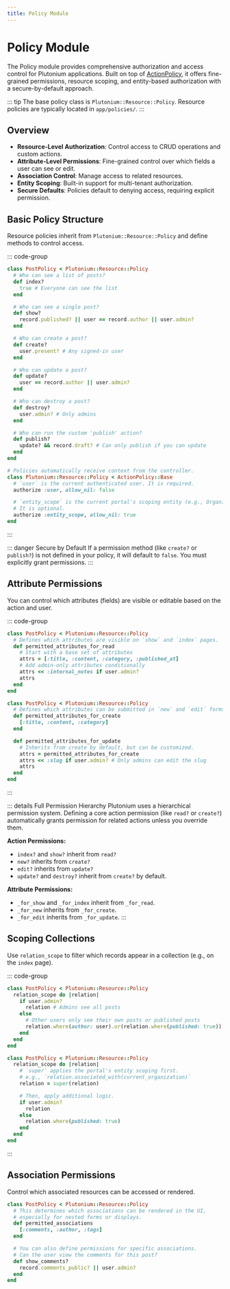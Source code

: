 ```yaml
---
title: Policy Module
---
```


# Policy Module

The Policy module provides comprehensive authorization and access control for Plutonium applications. Built on top of [ActionPolicy](https://actionpolicy.evilmartians.io/), it offers fine-grained permissions, resource scoping, and entity-based authorization with a secure-by-default approach.

::: tip
The base policy class is `Plutonium::Resource::Policy`. Resource policies are typically located in `app/policies/`.
:::

## Overview

- **Resource-Level Authorization**: Control access to CRUD operations and custom actions.
- **Attribute-Level Permissions**: Fine-grained control over which fields a user can see or edit.
- **Association Control**: Manage access to related resources.
- **Entity Scoping**: Built-in support for multi-tenant authorization.
- **Secure Defaults**: Policies default to denying access, requiring explicit permission.

## Basic Policy Structure

Resource policies inherit from `Plutonium::Resource::Policy` and define methods to control access.

::: code-group
```ruby [app/policies/post_policy.rb]
class PostPolicy < Plutonium::Resource::Policy
  # Who can see a list of posts?
  def index?
    true # Everyone can see the list
  end

  # Who can see a single post?
  def show?
    record.published? || user == record.author || user.admin?
  end

  # Who can create a post?
  def create?
    user.present? # Any signed-in user
  end

  # Who can update a post?
  def update?
    user == record.author || user.admin?
  end

  # Who can destroy a post?
  def destroy?
    user.admin? # Only admins
  end

  # Who can run the custom 'publish' action?
  def publish?
    update? && record.draft? # Can only publish if you can update
  end
end
```
```ruby [Authorization Context]
# Policies automatically receive context from the controller.
class Plutonium::Resource::Policy < ActionPolicy::Base
  # `user` is the current authenticated user. It is required.
  authorize :user, allow_nil: false

  # `entity_scope` is the current portal's scoping entity (e.g., Organization).
  # It is optional.
  authorize :entity_scope, allow_nil: true
end
```
:::

::: danger Secure by Default
If a permission method (like `create?` or `publish?`) is not defined in your policy, it will default to `false`. You must explicitly grant permissions.
:::

## Attribute Permissions

You can control which attributes (fields) are visible or editable based on the action and user.

::: code-group
```ruby [Read Permissions]
class PostPolicy < Plutonium::Resource::Policy
  # Defines which attributes are visible on `show` and `index` pages.
  def permitted_attributes_for_read
    # Start with a base set of attributes
    attrs = [:title, :content, :category, :published_at]
    # Add admin-only attributes conditionally
    attrs << :internal_notes if user.admin?
    attrs
  end
end
```
```ruby [Create/Update Permissions]
class PostPolicy < Plutonium::Resource::Policy
  # Defines which attributes can be submitted in `new` and `edit` forms.
  def permitted_attributes_for_create
    [:title, :content, :category]
  end

  def permitted_attributes_for_update
    # Inherits from create by default, but can be customized.
    attrs = permitted_attributes_for_create
    attrs << :slug if user.admin? # Only admins can edit the slug
    attrs
  end
end
```
:::

::: details Full Permission Hierarchy
Plutonium uses a hierarchical permission system. Defining a core action permission (like `read?` or `create?`) automatically grants permission for related actions unless you override them.

**Action Permissions:**
- `index?` and `show?` inherit from `read?`
- `new?` inherits from `create?`
- `edit?` inherits from `update?`
- `update?` and `destroy?` inherit from `create?` by default.

**Attribute Permissions:**
- `_for_show` and `_for_index` inherit from `_for_read`.
- `_for_new` inherits from `_for_create`.
- `_for_edit` inherits from `_for_update`.
:::

## Scoping Collections

Use `relation_scope` to filter which records appear in a collection (e.g., on the `index` page).

::: code-group
```ruby [Simple Scope]
class PostPolicy < Plutonium::Resource::Policy
  relation_scope do |relation|
    if user.admin?
      relation # Admins see all posts
    else
      # Other users only see their own posts or published posts
      relation.where(author: user).or(relation.where(published: true))
    end
  end
end
```
```ruby [Multi-Tenant Scope]
class PostPolicy < Plutonium::Resource::Policy
  relation_scope do |relation|
    # `super` applies the portal's entity scoping first.
    # e.g., `relation.associated_with(current_organization)`
    relation = super(relation)

    # Then, apply additional logic.
    if user.admin?
      relation
    else
      relation.where(published: true)
    end
  end
end
```
:::

## Association Permissions

Control which associated resources can be accessed or rendered.

```ruby
class PostPolicy < Plutonium::Resource::Policy
  # This determines which associations can be rendered in the UI,
  # especially for nested forms or displays.
  def permitted_associations
    [:comments, :author, :tags]
  end

  # You can also define permissions for specific associations.
  # Can the user view the comments for this post?
  def show_comments?
    record.comments_public? || user.admin?
  end
end
```
